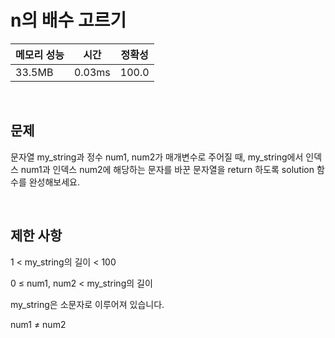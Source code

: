 # n의 배수 고르기

| 메모리 성능 | 시간 | 정확성 |
| ---- | ---- | ---- |
| 33.5MB | 0.03ms | 100.0 |

<br />

## 문제

문자열 my_string과 정수 num1, num2가 매개변수로 주어질 때, my_string에서 인덱스 num1과 인덱스 num2에 해당하는 문자를 바꾼 문자열을 return 하도록 solution 함수를 완성해보세요.

<br />

## 제한 사항
1 < my_string의 길이 < 100

0 ≤ num1, num2 < my_string의 길이

my_string은 소문자로 이루어져 있습니다.

num1 ≠ num2
